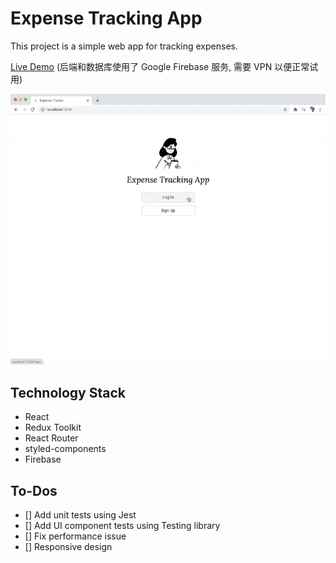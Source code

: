 # Expense Tracking App
This project is a simple web app for tracking expenses.

[Live Demo](https://expense-tracker.online) (后端和数据库使用了 Google Firebase 服务, 需要 VPN 以便正常试用)

![Walk-through](https://github.com/guoxing-jin/expense-tracker/blob/master/screenshots/walk-through.gif)

## Technology Stack
- React
- Redux Toolkit
- React Router
- styled-components
- Firebase

## To-Dos
- [] Add unit tests using Jest
- [] Add UI component tests using Testing library
- [] Fix performance issue
- [] Responsive design
